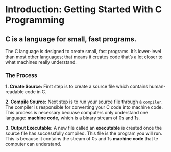 # Introduction: Getting Started With C Programming

## C is a language for small, fast programs.
The C language is designed to create small, fast programs. It’s
lower-level than most other languages; that means it creates code
that’s a lot closer to what machines really understand.

### The Process
**1. Create Source:**
First step is to create a source file which contains human-readable code in C.

**2. Compile Source:**
Next step is to run your source file through a `compiler`. The compiler is responsible for converting your C code into machine code. This process is necessary becuase computers only understand one language: **machine code,** which is a binary stream of 0s and 1s.

**3. Output Executable:**
A new file called an **executable** is created once the source file has successfully compiled. This file is the program you will run. This is because it contains the stream of 0s and 1s **machine code** that te computer can understand.
